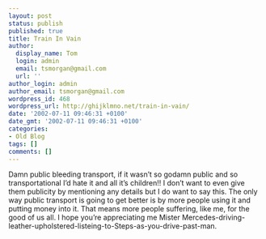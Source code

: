 ```yaml
---
layout: post
status: publish
published: true
title: Train In Vain
author:
  display_name: Tom
  login: admin
  email: tsmorgan@gmail.com
  url: ''
author_login: admin
author_email: tsmorgan@gmail.com
wordpress_id: 468
wordpress_url: http://ghijklmno.net/train-in-vain/
date: '2002-07-11 09:46:31 +0100'
date_gmt: '2002-07-11 09:46:31 +0100'
categories:
- Old Blog
tags: []
comments: []
---
```

<p>Damn public bleeding transport, if it wasn&#8217;t so godamn public and so transportational I&#8217;d hate it and all it&#8217;s children!! I don&#8217;t want to even give them publicity by mentioning any details but I do want to say this. The only way public transport is going to get better is by more people using it and putting money into it. That means more people suffering, like me, for the good of us all. I hope you&#8217;re appreciating me Mister Mercedes-driving-leather-upholstered-listeing-to-Steps-as-you-drive-past-man.</p>

